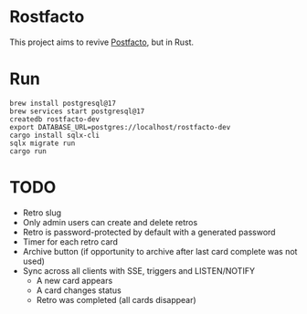# Rostfacto

This project aims to revive [Postfacto](https://github.com/vmware-archive/postfacto), but in Rust.

# Run

```command
brew install postgresql@17
brew services start postgresql@17
createdb rostfacto-dev
export DATABASE_URL=postgres://localhost/rostfacto-dev
cargo install sqlx-cli
sqlx migrate run
cargo run
```

# TODO

- Retro slug
- Only admin users can create and delete retros
- Retro is password-protected by default with a generated password
- Timer for each retro card
- Archive button (if opportunity to archive after last card complete was not used)
- Sync across all clients with SSE, triggers and LISTEN/NOTIFY
  * A new card appears
  * A card changes status
  * Retro was completed (all cards disappear)
